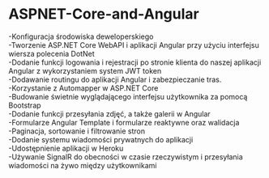 # ASPNET-Core-and-Angular

-Konfiguracja środowiska deweloperskiego <br>
-Tworzenie ASP.NET Core WebAPI i aplikacji Angular przy użyciu interfejsu wiersza polecenia DotNet <br>
-Dodanie funkcji logowania i rejestracji po stronie klienta do naszej aplikacji Angular z wykorzystaniem system JWT token<br>
-Dodawanie routingu do aplikacji Angular i zabezpieczanie tras.<br>
-Korzystanie z Automapper w ASP.NET Core<br>
-Budowanie świetnie wyglądającego interfejsu użytkownika za pomocą Bootstrap<br>
-Dodanie funkcji przesyłania zdjęć, a także galerii w Angular<br>
-Formularze Angular Template i formularze reaktywne oraz walidacja<br>
-Paginacja, sortowanie i filtrowanie stron<br>
-Dodanie systemu wiadomości prywatnych do aplikacji<br>
-Udostępnienie aplikacji w Heroku <br>
-Używanie SignalR do obecności w czasie rzeczywistym i przesyłania wiadomości na żywo między użytkownikami<br>

